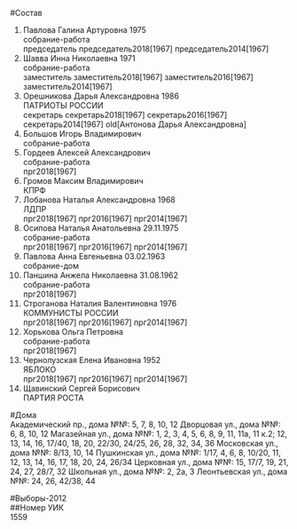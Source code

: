 #Состав  
1. Павлова Галина Артуровна 1975  
    собрание-работа  
    председатель председатель2018[1967] председатель2014[1967]  
2. Шавва Инна Николаевна 1971  
    собрание-работа  
    заместитель заместитель2018[1967] заместитель2016[1967] заместитель2014[1967]  
3. Орешникова Дарья Александровна 1986  
    ПАТРИОТЫ РОССИИ  
    секретарь секретарь2018[1967] секретарь2016[1967] секретарь2014[1967] old[Антонова Дарья Александровна]  
4. Большов Игорь Владимирович  
    собрание-работа  
5. Гордеев Алексей Александрович  
    собрание-работа  
    прг2018[1967]  
6. Громов Максим Владимирович  
    КПРФ  
7. Лобанова Наталья Александровна 1968  
    ЛДПР  
    прг2018[1967] прг2016[1967] прг2014[1967]  
8. Осипова Наталья Анатольевна 29.11.1975  
    собрание-работа  
    прг2018[1967] прг2016[1967] прг2014[1967]  
9. Павлова Анна Евгеньевна 03.02.1963  
    собрание-дом  
10. Паншина Анжела Николаевна 31.08.1962  
    собрание-работа  
    прг2018[1967]  
11. Строганова Наталия Валентиновна 1976  
    КОММУНИСТЫ РОССИИ  
    прг2018[1967] прг2016[1967] прг2014[1967]  
12. Хорькова Ольга Петровна  
    собрание-работа  
    прг2018[1967]  
13. Чернолузская Елена Ивановна 1952  
    ЯБЛОКО  
    прг2018[1967] прг2016[1967] прг2014[1967]  
14. Щавинский Сергей Борисович  
    ПАРТИЯ РОСТА  
  
#Дома  
Академический пр., дома №№: 5, 7, 8, 10, 12 Дворцовая ул., дома №№: 6, 8, 10, 12 Магазейная ул., дома №№: 1, 2, 3, 4, 5, 6, 8, 9, 11, 11а, 11 к.2; 12, 13, 14, 16, 17/40, 18, 20, 22/30, 24/25, 26, 28, 32, 34, 36  Московская ул., дома №№: 8/13, 10, 14 Пушкинская ул., дома №№: 1/17, 4, 6, 8, 10/20, 11, 12, 13, 14, 16, 17, 18, 20, 24, 26/34 Церковная ул., дома №№: 15, 17/7, 19, 21, 24, 27, 28/7, 32 Школьная ул., дома №№: 2, 2а, 3 Леонтьевская ул., дома №№: 24, 26, 42/38, 44  
  
#Выборы-2012  
##Номер УИК  
1559  
